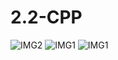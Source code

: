 # 2.2-CPP
![IMG2](https://github.com/JacoboRosas/2.2-CPP/tree/main/imagenes/2.png)
![IMG1](https://github.com/JacoboRosas/2.2-CPP/tree/main/imagenes/1.png)
![IMG1](/Iimagenes/1.png?raw=true "Optional Title")
